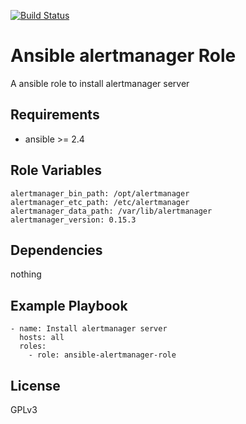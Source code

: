 [![Build Status](https://travis-ci.org/jeffrey4l/ansible-alertmanager-role.svg?branch=master)](https://travis-ci.org/jeffrey4l/ansible-alertmanager-role)

Ansible alertmanager Role
=======================

A ansible role to install alertmanager server

Requirements
------------

* ansible >= 2.4

Role Variables
--------------

    alertmanager_bin_path: /opt/alertmanager
    alertmanager_etc_path: /etc/alertmanager
    alertmanager_data_path: /var/lib/alertmanager
    alertmanager_version: 0.15.3

Dependencies
------------

nothing

Example Playbook
----------------

    - name: Install alertmanager server
      hosts: all
      roles:
        - role: ansible-alertmanager-role

License
-------

GPLv3
